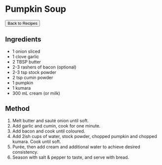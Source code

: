 # Pumpkin Soup
<button onclick="location.href='../recipes.html'">Back to Recipes</button>
<!-- <img src="images/default_image.jpg" alt="Meatballs" style="float: right; margin-left: 20px; max-width: 50%;" /> -->
## Ingredients
- 1 onion sliced
- 1 clove garlic
- 2 TBSP butter
- 2-3 rashers of bacon (optional)
- 2-3 tsp stock powder
- 2 tsp cumin powder
- 1 pumpkin
- 1 kumara
- 300 mL cream (or milk)


## Method
1. Melt butter and sauté onion until soft.
2. Add garlic and cumin, cook for one minute.
3. Add bacon and cook until coloured.
4. Add 2ish cups of water, stock powder, chopped pumpkin and chopped kumara. Cook until soft.
5. Purée, then add cream and additional water to achieve desired consistency.
6. Season with salt & pepper to taste, and serve with bread.